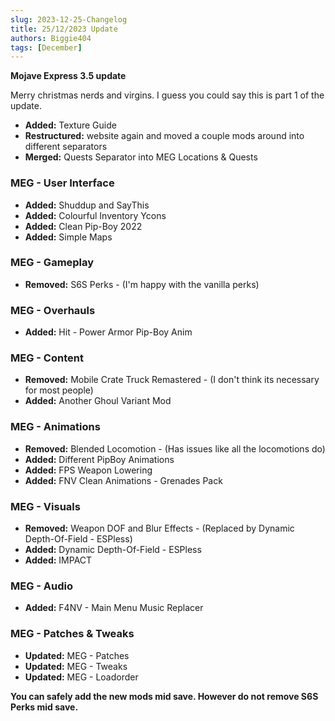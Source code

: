 ```yaml
---
slug: 2023-12-25-Changelog
title: 25/12/2023 Update
authors: Biggie404
tags: [December]
---
```


**Mojave Express 3.5 update**

Merry christmas nerds and virgins. I guess you could say this is part 1 of the update.
  
- **Added:** Texture Guide
- **Restructured:** website again and moved a couple mods around into different separators
- **Merged:** Quests Separator into MEG Locations & Quests

### MEG - User Interface
- **Added:** Shuddup and SayThis
- **Added:** Colourful Inventory Ycons
- **Added:** Clean Pip-Boy 2022
- **Added:** Simple Maps


### MEG - Gameplay
- **Removed:** S6S Perks - (I'm happy with the vanilla perks)


### MEG - Overhauls
- **Added:** Hit - Power Armor Pip-Boy Anim


### MEG - Content
- **Removed:** Mobile Crate Truck Remastered - (I don't think its necessary for most people)
- **Added:** Another Ghoul Variant Mod


### MEG - Animations
- **Removed:** Blended Locomotion - (Has issues like all the locomotions do)
- **Added:** Different PipBoy Animations
- **Added:** FPS Weapon Lowering
- **Added:** FNV Clean Animations - Grenades Pack


### MEG - Visuals
- **Removed:** Weapon DOF and Blur Effects - (Replaced by Dynamic Depth-Of-Field - ESPless)
- **Added:** Dynamic Depth-Of-Field - ESPless
- **Added:** IMPACT


### MEG - Audio
- **Added:** F4NV - Main Menu Music Replacer


### MEG - Patches & Tweaks
- **Updated:** MEG - Patches
- **Updated:** MEG - Tweaks
- **Updated:** MEG - Loadorder
  

**You can safely add the new mods mid save. However do not remove S6S Perks mid save.**